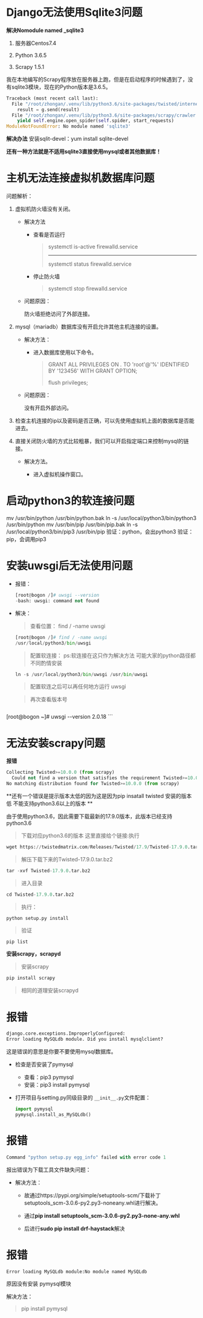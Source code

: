 # Django无法使用Sqlite3问题

**解决Nomodule named _sqlite3**

1. 服务器Centos7.4

2. Python 3.6.5

3. Scrapy 1.5.1


我在本地编写的Scrapy程序放在服务器上跑，但是在启动程序的时候遇到了，没有sqlite3模块，现在的Python版本是3.6.5。


```python
Traceback (most recent call last):
  File "/root/zhongan/.venv/lib/python3.6/site-packages/twisted/internet/defer.py", line 1418, in inlineCallbacks
    result = g.send(result)
  File "/root/zhongan/.venv/lib/python3.6/site-packages/scrapy/crawler.py", line 82, in crawl
    yield self.engine.open_spider(self.spider, start_requests)
ModuleNotFoundError: No module named 'sqlite3'
```

**解决办法**
安装sqlit-devel：yum install sqlite-devel

**还有一种方法就是不适用sqlite3直接使用mysql或者其他数据库！**





# 主机无法连接虚拟机数据库问题

问题解析：

1. 虚拟机防火墙没有关闭。
   - 解决方法
     
     - 查看是否运行
     
       > systemctl is-active firewalld.service
       >
       > ----------------------------------------------------
       >
       > systemctl status firewalld.service
     
     - 停止防火墙
     
       > systemctl stop firewalld.service
     
   - 问题原因：
   
     防火墙拒绝访问了外部连接。
   
2. mysql（mariadb）数据库没有开启允许其他主机连接的设置。

   - 解决方法：

     - 进入数据库使用以下命令。

       >GRANT ALL PRIVILEGES ON *.* TO 'root'@'%' IDENTIFIED BY '123456' WITH GRANT OPTION;
       >
       >flush privileges;

   - 问题原因：

     没有开启外部访问。

3. 检查主机连接的ip以及密码是否正确，可以先使用虚拟机上面的数据库是否能进去。

4. 直接关闭防火墙的方式比较粗暴，我们可以开启指定端口来控制mysql的链接。

   - 解决方法。

     - 进入虚拟机操作窗口。

       

# 启动python3的软连接问题

mv  /usr/bin/python /usr/bin/python.bak
ln -s /usr/local/python3/bin/python3 /usr/bin/python
mv /usr/bin/pip /usr/bin/pip.bak
ln -s /usr/local/python3/bin/pip3 /usr/bin/pip
验证：python，会出python3
验证：pip，会调用pip3



# 安装uwsgi后无法使用问题

- 报错：

  ```python
  [root@bogon /]# uwsgi --version
  -bash: uwsgi: command not found
  ```

- 解决：

  > 查看位置： find / -name uwsgi

  ```python
  [root@bogon /]# find / -name uwsgi
  /usr/local/python3/bin/uwsgi
  ```

  > 配置软连接：   ps:软连接在这只作为解决方法 可能大家的python路径都不同酌情安装

  ```python
  ln -s /usr/local/python3/bin/uwsgi /usr/bin/uwsgi
  ```

  > 配置软连之后可以再任何地方运行 uwsgi

	> 再次查看版本号
  
	```python
[root@bogon ~]# uwsgi --version
2.0.18
	```

# 无法安装scrapy问题

**报错**

```python
Collecting Twisted>=10.0.0 (from scrapy)
  Could not find a version that satisfies the requirement Twisted>=10.0.0 (from scrapy) (from versions: )
No matching distribution found for Twisted>=10.0.0 (from scrapy)
```

**还有一个错误是提示版本太低的因为这是因为pip insatall twisted 安装的版本低 不能支持python3.6以上的版本 **

由于使用python3.6，因此需要下载最新的17.9.0版本，此版本已经支持python3.6

>下载对应python3.6的版本 这里直接给个链接:执行

```python
wget https://twistedmatrix.com/Releases/Twisted/17.9/Twisted-17.9.0.tar.bz2
```

>解压下载下来的Twisted-17.9.0.tar.bz2

```python
tar -xvf Twisted-17.9.0.tar.bz2
```

> 进入目录

```python
cd Twisted-17.9.0.tar.bz2
```

> 执行：

```python
python setup.py install
```

> 验证

```
pip list
```

**安装scrapy，scrapyd**

> 安装scrapy

```python
pip install scrapy
```

> 相同的道理安装scrapyd







# 报错

```python
django.core.exceptions.ImproperlyConfigured: 
Error loading MySQLdb module. Did you install mysqlclient?
```

这是错误的意思是你要不要使用mysql数据库。

- 检查是否安装了pymysql
  - 查看：pip3 pymysql
  - 安装：pip3 install pymysql

- 打开项目与setting.py同级目录的 `__init__.py`文件配置：

  ```python
  import pymysql
  pymysql.install_as_MySQLdb()
  ```



# 报错

```python
Command "python setup.py egg_info" failed with error code 1
```

报出错误为下载工具文件缺失问题：

- 解决方法：

  - 故通过https://pypi.org/simple/setuptools-scm/下载补丁setuptools_scm-3.0.6-py2.py3-noneany.whl进行解决。

  - 通过**pip install setuptools_scm-3.0.6-py2.py3-none-any.whl** 

  - 后进行**sudo pip install drf-haystack**解决

    

# 报错

```python
Error loading MySQLdb module:No module named MySQLdb
```

原因没有安装 pymysql模块

解决方法：

>pip install pymysql


